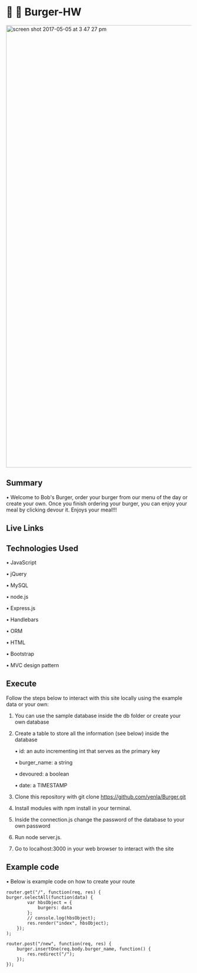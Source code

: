 # :hamburger: :fries: Burger-HW

<img width="1201" alt="screen shot 2017-05-05 at 3 47 27 pm" src="https://cloud.githubusercontent.com/assets/9157149/25767620/fe8783e0-31af-11e7-8f3c-902dc374a65d.png">

## Summary

• Welcome to Bob's Burger, order your burger from our menu of the day or create your own. Once you finish ordering your burger, you can enjoy your meal by clicking devour it. Enjoys your meal!!!

## Live Links



## Technologies Used

• JavaScript

• jQuery

• MySQL

• node.js

• Express.js

• Handlebars

• ORM

• HTML

• Bootstrap

• MVC design pattern

## Execute

Follow the steps below to interact with this site locally using the example data or your own:

1. You can use the sample database inside the db folder or create your own database

2. Create a table to store all the information (see below) inside the database

	• id: an auto incrementing int that serves as the primary key

	• burger_name: a string

	• devoured: a boolean

	• date: a TIMESTAMP

3. Clone this repository with git clone https://github.com/yenla/Burger.git 

4. Install modules with npm install in your terminal.

5. Inside the connection.js change the password of the database to your own password

6. Run node server.js.

4. Go to localhost:3000 in your web browser to interact with the site

## Example code

• Below is example code on how to create your route

	router.get("/", function(req, res) {
	burger.selectAll(function(data) {
			var hbsObject = {
				burgers: data
			};
			// console.log(hbsObject);
			res.render("index", hbsObject);
		});
	);

	router.post("/new", function(req, res) {
		burger.insertOne(req.body.burger_name, function() {
			res.redirect("/");
		});
	});	
